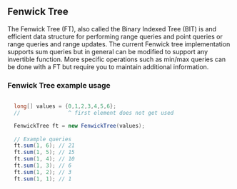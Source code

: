 
## Fenwick Tree

The Fenwick Tree (FT), also called the Binary Indexed Tree (BIT) is and efficient data structure for performing range queries and point queries or range queries and range updates. The current Fenwick tree implementation supports sum queries but in general can be modified to support any invertible function. More specific operations such as min/max queries can be done with a FT but require you to maintain additional information.

### Fenwick Tree example usage

```java

  long[] values = {0,1,2,3,4,5,6};
  //               ^ first element does not get used

  FenwickTree ft = new FenwickTree(values);
  
  // Example queries
  ft.sum(1, 6); // 21
  ft.sum(1, 5); // 15
  ft.sum(1, 4); // 10
  ft.sum(1, 3); // 6
  ft.sum(1, 2); // 3
  ft.sum(1, 1); // 1

```
